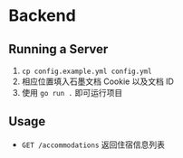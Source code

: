 # Backend

## Running a Server
1. `cp config.example.yml config.yml`
2. 相应位置填入石墨文档 Cookie 以及文档 ID
3. 使用 `go run .` 即可运行项目

## Usage
- `GET /accommodations` 返回住宿信息列表
